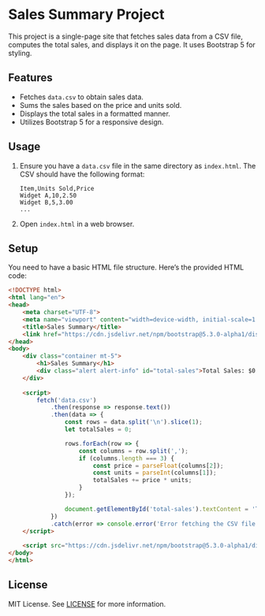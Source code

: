 # Sales Summary Project

This project is a single-page site that fetches sales data from a CSV file, computes the total sales, and displays it on the page. It uses Bootstrap 5 for styling.

## Features

- Fetches `data.csv` to obtain sales data.
- Sums the sales based on the price and units sold.
- Displays the total sales in a formatted manner.
- Utilizes Bootstrap 5 for a responsive design.

## Usage

1. Ensure you have a `data.csv` file in the same directory as `index.html`. The CSV should have the following format:
   ```
   Item,Units Sold,Price
   Widget A,10,2.50
   Widget B,5,3.00
   ...
   ```

2. Open `index.html` in a web browser.

## Setup

You need to have a basic HTML file structure. Here’s the provided HTML code:

```html
<!DOCTYPE html>
<html lang="en">
<head>
    <meta charset="UTF-8">
    <meta name="viewport" content="width=device-width, initial-scale=1.0">
    <title>Sales Summary</title>
    <link href="https://cdn.jsdelivr.net/npm/bootstrap@5.3.0-alpha1/dist/css/bootstrap.min.css" rel="stylesheet">
</head>
<body>
    <div class="container mt-5">
        <h1>Sales Summary</h1>
        <div class="alert alert-info" id="total-sales">Total Sales: $0.00</div>
    </div>
    
    <script>
        fetch('data.csv')
            .then(response => response.text())
            .then(data => {
                const rows = data.split('\n').slice(1);
                let totalSales = 0;

                rows.forEach(row => {
                    const columns = row.split(',');
                    if (columns.length === 3) {
                        const price = parseFloat(columns[2]);
                        const units = parseInt(columns[1]);
                        totalSales += price * units;
                    }
                });

                document.getElementById('total-sales').textContent = 'Total Sales: $' + totalSales.toFixed(2);
            })
            .catch(error => console.error('Error fetching the CSV file:', error));
    </script>
    
    <script src="https://cdn.jsdelivr.net/npm/bootstrap@5.3.0-alpha1/dist/js/bootstrap.bundle.min.js"></script>
</body>
</html>
```

## License

MIT License. See [LICENSE](LICENSE) for more information.